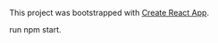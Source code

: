 This project was bootstrapped with [Create React App](https://github.com/facebook/create-react-app).

run npm start.
